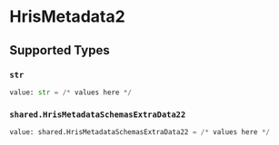 # HrisMetadata2


## Supported Types

### `str`

```python
value: str = /* values here */
```

### `shared.HrisMetadataSchemasExtraData22`

```python
value: shared.HrisMetadataSchemasExtraData22 = /* values here */
```

